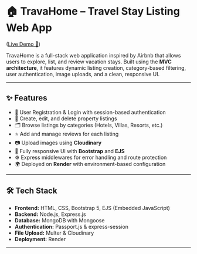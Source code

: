 # 🏠 TravaHome – Travel Stay Listing Web App

([Live Demo 🚀](https://travahome-y8v7.onrender.com))

TravaHome is a full-stack web application inspired by Airbnb that allows users to explore, list, and review vacation stays. Built using the **MVC architecture**,
it features dynamic listing creation, category-based filtering, user authentication, image uploads, and a clean, responsive UI.

---

## ✨ Features

- 🔐 User Registration & Login with session-based authentication
- 🏡 Create, edit, and delete property listings
- 🗂️ Browse listings by categories (Hotels, Villas, Resorts, etc.)
- ⭐ Add and manage reviews for each listing
- 📷 Upload images using **Cloudinary**
- 🎨 Fully responsive UI with **Bootstrap** and **EJS**
- ⚙️ Express middlewares for error handling and route protection
- 🌍 Deployed on **Render** with environment-based configuration

---

## 🛠️ Tech Stack

- **Frontend:** HTML, CSS, Bootstrap 5, EJS (Embedded JavaScript)
- **Backend:** Node.js, Express.js
- **Database:** MongoDB with Mongoose
- **Authentication:** Passport.js & express-session
- **File Upload:** Multer & Cloudinary
- **Deployment:** Render

---

